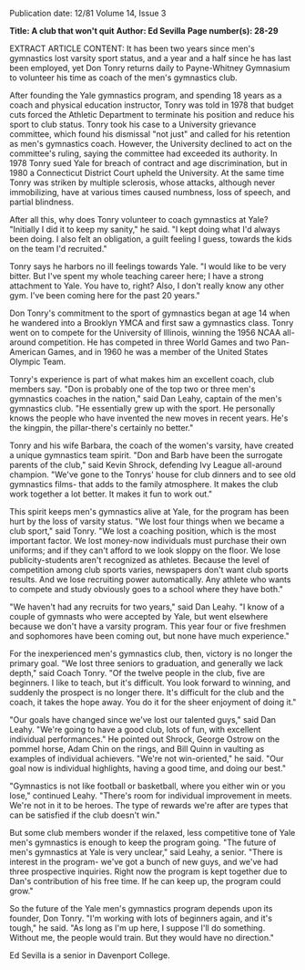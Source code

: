 Publication date: 12/81
Volume 14, Issue 3

**Title: A club that won't quit**
**Author: Ed Sevilla**
**Page number(s): 28-29**

EXTRACT ARTICLE CONTENT:
It has been two years since men's gymnastics lost varsity sport status, and a year and a half since he has last been employed, yet Don Tonry returns daily to Payne-Whitney Gymnasium to volunteer his time as coach of the men's gymnastics club. 

After founding the Yale gymnastics program, and spending 18 years as a coach and physical education instructor, Tonry was told in 1978 that budget cuts forced the Athletic Department to terminate his position and reduce his sport to club status. Tonry took his case to a University grievance committee, which found his dismissal "not just" and called for his retention as men's gymnastics coach. However, the University declined to act on the committee's ruling, saying the committee had exceeded its authority. In 1978 Tonry sued Yale for breach of contract and age discrimination, but in 1980 a Connecticut District Court upheld the University. 
At the same time Tonry was striken by multiple sclerosis, whose attacks, although never immobilizing, have at various times caused numbness, loss of speech, and partial blindness. 

After all this, why does Tonry volunteer to coach gymnastics at Yale? "Initially I did it to keep my sanity," he said. "I kept doing what I'd always been doing. I also felt an obligation, a guilt feeling I guess, towards the kids on the team I'd recruited." 

Tonry says he harbors no ill feelings towards Yale. "I would like to be very bitter. But I've spent my whole teaching career here; I have a strong attachment to Yale. You have to, right? Also, I don't really know any other gym. I've been coming here for the past 20 years." 

Don Tonry's commitment to the sport of gymnastics began at age 14 when he wandered into a Brooklyn YMCA and first saw a gymnastics class. Tonry went on to compete for the University of Illinois, winning the 1956 NCAA all-around competition. He has competed in three World Games and two Pan-American Games, and in 1960 he was a member of the United States Olympic Team. 

Tonry's experience is part of what makes him an excellent coach, club members say. "Don is probably one of the top two or three men's gymnastics coaches in the nation," said Dan Leahy, captain of the men's gymnastics club. "He essentially grew up with the sport. He personally knows the people who have invented the new moves in recent years. He's the kingpin, the pillar-there's certainly no better." 

Tonry and his wife Barbara, the coach of the women's varsity, have created a unique gymnastics team spirit. "Don and Barb have been the surrogate parents of the club," said Kevin Shrock, defending Ivy League all-around champion. "We've gone to the Tonrys' house for club dinners and to see old gymnastics films- that adds to the family atmosphere. It makes the club work together a lot better. It makes it fun to work out." 

This spirit keeps men's gymnastics alive at Yale, for the program has been hurt by the loss of varsity status. "We lost four things when we became a club sport," said Tonry. "We lost a coaching position, which is the most important factor. We lost money-now individuals must purchase their own uniforms; and if they can't afford to we look sloppy on the floor. We lose publicity-students aren't recognized as athletes. Because the level of competition among club sports varies, newspapers don't want club sports results. And we lose recruiting power automatically. Any athlete who wants to compete and study obviously goes to a school where they have both." 

"We haven't had any recruits for two years," said Dan Leahy. "I know of a couple of gymnasts who were accepted by Yale, but went elsewhere because we don't have a varsity program. This year four or five freshmen and sophomores have been coming out, but none have much experience." 

For the inexperienced men's gymnastics club, then, victory is no longer the primary goal. "We lost three seniors to graduation, and generally we lack depth," said Coach Tonry. "Of the twelve people in the club, five are beginners. I like to teach, but it's difficult. You look forward to winning, and suddenly the prospect is no longer there. It's difficult for the club and the coach, it takes the hope away. You do it for the sheer enjoyment of doing it." 

"Our goals have changed since we've lost our talented guys," said Dan Leahy. "We're going to have a good club, lots of fun, with excellent individual performances." He pointed out Shrock, George Ostrow on the pommel horse, Adam Chin on the rings, and Bill Quinn in vaulting as examples of individual achievers. "We're not win-oriented," he said. "Our goal now is individual highlights, having a good time, and doing our best." 

"Gymnastics is not like football or basketball, where you either win or you lose," continued Leahy. "There's room for individual improvement in meets. We're not in it to be heroes. The type of rewards we're after are types that can be satisfied if the club doesn't win." 

But some club members wonder if the relaxed, less competitive tone of Yale men's gymnastics is enough to keep the program going. "The future of men's gymnastics at Yale is very unclear," said Leahy, a senior. "There is interest in the program- we've got a bunch of new guys, and we've had three prospective inquiries. Right now the program is kept together due to Dan's contribution of his free time. If he can keep up, the program could grow." 

So the future of the Yale men's gymnastics program depends upon its founder, Don Tonry. "I'm working with lots of beginners again, and it's tough," he said. "As long as I'm up here, I suppose I'll do something. Without me, the people would train. But they would have no direction." 

Ed Sevilla is a senior in Davenport College.